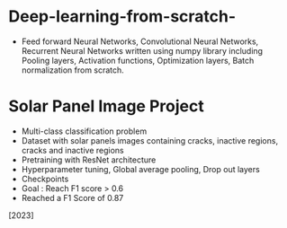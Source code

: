 # Deep-learning-from-scratch-
- Feed forward Neural Networks, Convolutional Neural Networks, Recurrent Neural Networks written using numpy library including Pooling layers, Activation functions, Optimization layers, Batch normalization from scratch.
# Solar Panel Image Project
- Multi-class classification problem
- Dataset with solar panels images containing cracks, inactive regions, cracks and inactive regions
- Pretraining with ResNet architecture
- Hyperparameter tuning, Global average pooling, Drop out layers
- Checkpoints
- Goal : Reach F1 score > 0.6
- Reached a F1 Score of 0.87

[2023]
